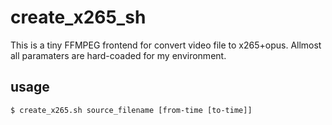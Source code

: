 # create_x265_sh
This is a tiny FFMPEG frontend for convert video file to x265+opus.
Allmost all paramaters are hard-coaded for my environment.

## usage
```$ create_x265.sh source_filename [from-time [to-time]]```
